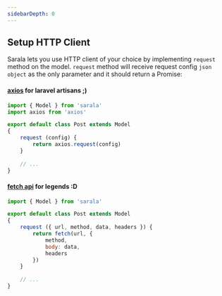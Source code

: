 ```yaml
---
sidebarDepth: 0
---
```


## Setup HTTP Client

Sarala lets you use HTTP client of your choice by implementing `request` method on the model. `request` method will receive request config `json object` as the only parameter and it should return a Promise:

#### [axios](https://github.com/axios/axios) for laravel artisans ;)

```javascript
import { Model } from 'sarala'
import axios from 'axios'

export default class Post extends Model
{
    request (config) {
        return axios.request(config)
    }
    
    // ...
}
```

#### [fetch api](https://github.github.io/fetch/)  for legends :D

```javascript
import { Model } from 'sarala'

export default class Post extends Model
{
    request ({ url, method, data, headers }) {
        return fetch(url, {
            method,
            body: data,
            headers
        })
    }
    
    // ...
}
```
